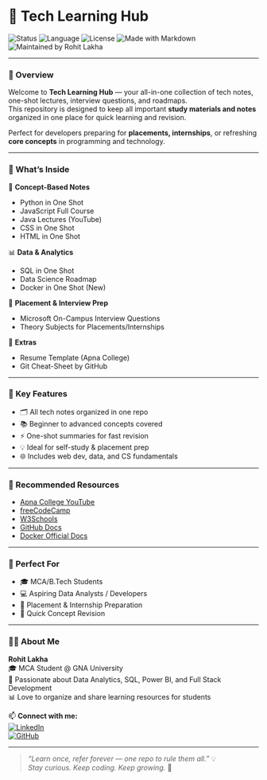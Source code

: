# 🚀 Tech Learning Hub

![Status](https://img.shields.io/badge/Status-Active-success)
![Language](https://img.shields.io/badge/Language-Mixed-blue)
![License](https://img.shields.io/badge/License-MIT-green)
![Made with Markdown](https://img.shields.io/badge/Made%20with-Markdown-blueviolet)
![Maintained by Rohit Lakha](https://img.shields.io/badge/Maintained%20by-Rohit%20Lakha-orange)

---

### 📘 Overview

Welcome to **Tech Learning Hub** — your all-in-one collection of tech notes, one-shot lectures, interview questions, and roadmaps.  
This repository is designed to keep all important **study materials and notes** organized in one place for quick learning and revision.

Perfect for developers preparing for **placements, internships**, or refreshing **core concepts** in programming and technology.

---

### 🎯 What’s Inside

🧠 **Concept-Based Notes**
- Python in One Shot  
- JavaScript Full Course  
- Java Lectures (YouTube)  
- CSS in One Shot  
- HTML in One Shot  

📊 **Data & Analytics**
- SQL in One Shot  
- Data Science Roadmap  
- Docker in One Shot (New)  

💼 **Placement & Interview Prep**
- Microsoft On-Campus Interview Questions  
- Theory Subjects for Placements/Internships  

📄 **Extras**
- Resume Template (Apna College)  
- Git Cheat-Sheet by GitHub  

---

### 🧩 Key Features

- 🗂️ All tech notes organized in one repo  
- 📚 Beginner to advanced concepts covered  
- ⚡ One-shot summaries for fast revision  
- 💡 Ideal for self-study & placement prep  
- 🌐 Includes web dev, data, and CS fundamentals  

---

### 📖 Recommended Resources

- [Apna College YouTube](https://www.youtube.com/@ApnaCollegeOfficial)  
- [freeCodeCamp](https://www.freecodecamp.org/)  
- [W3Schools](https://www.w3schools.com/)  
- [GitHub Docs](https://docs.github.com/)  
- [Docker Official Docs](https://docs.docker.com/)  

---

### 💼 Perfect For

- 🎓 MCA/B.Tech Students  
- 💻 Aspiring Data Analysts / Developers  
- 🚀 Placement & Internship Preparation  
- 🧠 Quick Concept Revision  

---

### 👨‍💻 About Me

**Rohit Lakha**  
🎓 MCA Student @ GNA University  
💼 Passionate about Data Analytics, SQL, Power BI, and Full Stack Development  
📊 Love to organize and share learning resources for students  

📫 **Connect with me:**  
[![LinkedIn](https://img.shields.io/badge/LinkedIn-Rohit%20Lakha-blue?logo=linkedin)](https://www.linkedin.com/)  
[![GitHub](https://img.shields.io/badge/GitHub-Rohit--Lakha-black?logo=github)](https://github.com/)  

---

> _“Learn once, refer forever — one repo to rule them all.”_ 💡  
> _Stay curious. Keep coding. Keep growing._ 🌱
